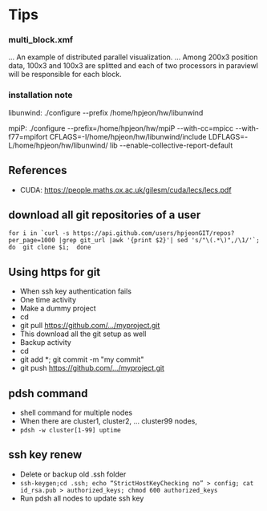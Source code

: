 # Tips

### multi_block.xmf
... An example of distributed parallel visualization.
... Among 200x3 position data, 100x3 and 100x3 are splitted and each of two processors in paraviewl will be responsible for each block.

### installation note
libunwind: ./configure --prefix /home/hpjeon/hw/libunwind

mpiP: ./configure --prefix=/home/hpjeon/hw/mpiP --with-cc=mpicc --with-f77=mpifort
 CFLAGS=-I/home/hpjeon/hw/libunwind/include LDFLAGS=-L/home/hpjeon/hw/libunwind/
lib --enable-collective-report-default

## References
- CUDA: https://people.maths.ox.ac.uk/gilesm/cuda/lecs/lecs.pdf


## download all git repositories of a user
```
for i in `curl -s https://api.github.com/users/hpjeonGIT/repos?per_page=1000 |grep git_url |awk '{print $2}'| sed 's/"\(.*\)",/\1/'`; do  git clone $i;  done
```
## Using https for git
- When ssh key authentication fails
- One time activity
 - Make a dummy project
 - cd <some folder>
 - git pull https://github.com/.../myproject.git
 - This download all the git setup as well
- Backup activity
 - cd <some folder>
 - git add *; git commit -m "my commit"
 - git push https://github.com/.../myproject.git

## pdsh command
- shell command for multiple nodes
- When there are cluster1, cluster2, ... cluster99 nodes,
 - `pdsh -w cluster[1-99] uptime`
 
 ## ssh key renew
- Delete or backup old .ssh folder
- `ssh-keygen;cd .ssh; echo “StrictHostKeyChecking no” > config; cat id_rsa.pub > authorized_keys; chmod 600 authorized_keys`
- Run pdsh all nodes to update ssh key
